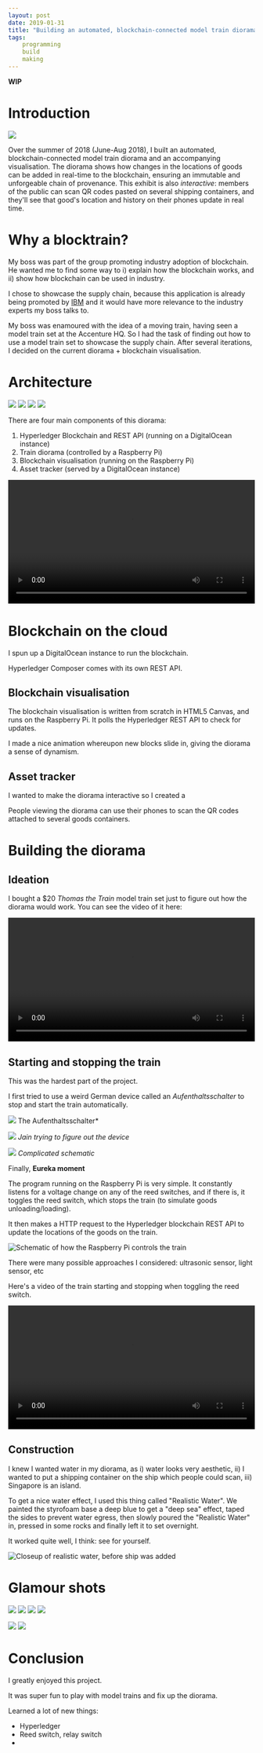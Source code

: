 ```yaml
---
layout: post
date: 2019-01-31
title: "Building an automated, blockchain-connected model train diorama"
tags:
    programming
    build
    making
---
```


**WIP**

# Introduction
![](/img/blockchain_project/final_product.jpg)

Over the summer of 2018 (June-Aug 2018), I built an automated, blockchain-connected model train diorama and an accompanying visualisation. The diorama shows how changes in the locations of goods can be added in real-time to the blockchain, ensuring an immutable and unforgeable chain of provenance. This exhibit is also *interactive*: members of the public can scan QR codes pasted on several shipping containers, and they'll see that good's location and history on their phones update in real time.

# Why a blocktrain?

My boss was part of the group promoting industry adoption of blockchain. He wanted me to find some way to i) explain how the blockchain works, and ii) show how blockchain can be used in industry.

I chose to showcase the supply chain, because this application is already being promoted by [IBM](https://www.ibm.com/blockchain/industries/supply-chain) and it would have more relevance to the industry experts my boss talks to.

My boss was enamoured with the idea of a moving train, having seen a model train set at the Accenture HQ. So I had the task of finding out how to use a model train set to showcase the supply chain. After several iterations, I decided on the current diorama + blockchain visualisation.

# Architecture

![](/img/blockchain_project/blockchain_1.png)
![](/img/blockchain_project/blockchain_2.png)
![](/img/blockchain_project/blockchain_3.png)
![](/img/blockchain_project/final_product_annotated.jpg)

There are four main components of this diorama:

1. Hyperledger Blockchain and REST API (running on a DigitalOcean instance)
2. Train diorama (controlled by a Raspberry Pi)
3. Blockchain visualisation (running on the Raspberry Pi)
4. Asset tracker (served by a DigitalOcean instance)


<video width = "100%" controls>
<source src ="/img/blockchain_project/in_action.MOV">
</video>



# Blockchain on the cloud

I spun up a DigitalOcean instance to run the blockchain. 

Hyperledger Composer comes with its own REST API.

## Blockchain visualisation

The blockchain visualisation is written from scratch in HTML5 Canvas, and runs on the Raspberry Pi. It polls the Hyperledger REST API to check for updates.

I made a nice animation whereupon new blocks slide in, giving the diorama a sense of dynamism.

## Asset tracker

I wanted to make the diorama interactive so I created a 

People viewing the diorama can use their phones to scan the QR codes attached to several goods containers. 



# Building the diorama

## Ideation

I bought a $20 *Thomas the Train* model train set just to figure out how the diorama would work. You can see the video of it here:

<video width = "100%" controls>
<source src = "/img/blockchain_project/thomas_the_train.mp4">
</video>

## Starting and stopping the train


This was the hardest part of the project. 

I first tried to use a weird German device called an *Aufenthaltsschalter* to stop and start the train automatically. 

![](/img/blockchain_project/german_device.jpg)
The Aufenthaltsschalter*

![](/img/blockchain_project/jain_puzzled.jpg)
*Jain trying to figure out the device*

![](/img/blockchain_project/crazy_german_manual.jpg)
*Complicated schematic*

Finally, **Eureka moment**

The program running on the Raspberry Pi is very simple. It constantly listens for a voltage change on any of the reed switches, and if there is, it toggles the reed switch, which stops the train (to simulate goods unloading/loading).

It then makes a HTTP request to the Hyperledger blockchain REST API to update the locations of the goods on the train.

![Schematic of how the Raspberry Pi controls the train](/img/blockchain_project/how_it_works.png)

There were many possible approaches I considered: ultrasonic sensor, light sensor, etc

Here's a video of the train starting and stopping when toggling the reed switch. 

<video width = "100%" controls>
<source src = "/img/blockchain_project/reed_switch.mp4">
</video>

## Construction

I knew I wanted water in my diorama, as i) water looks very aesthetic, ii) I wanted to put a shipping container on the ship which people could scan, iii) Singapore is an island.

To get a nice water effect, I used this thing called "Realistic Water". We painted the styrofoam base a deep blue to get a "deep sea" effect, taped the sides to prevent water egress, then slowly poured the "Realistic Water" in, pressed in some rocks and finally left it to set overnight.

It worked quite well, I think: see for yourself.

![Closeup of realistic water, before ship was added](/img/blockchain_project/water_closeup.jpg)



# Glamour shots
![](/img/blockchain_project/final_product.jpg)
![](/img/blockchain_project/detail_2.jpg)
![](/img/blockchain_project/detail_3.jpg)
![](/img/blockchain_project/detail_6.jpg)

![](/img/blockchain_project/detail_4.jpg)
![](/img/blockchain_project/detail_5.jpg)


# Conclusion

I greatly enjoyed this project.

It was super fun to play with model trains and fix up the diorama.

Learned a lot of new things:

- Hyperledger
-  Reed switch, relay switch
- 


